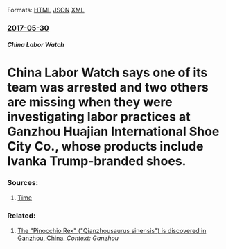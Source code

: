 
Formats: [HTML](/news/2017/05/30/china-labor-watch-says-one-of-its-team-was-arrested-and-two-others-are-missing-when-they-were-investigating-labor-practices-at-ganzhou-huaji.html)  [JSON](/news/2017/05/30/china-labor-watch-says-one-of-its-team-was-arrested-and-two-others-are-missing-when-they-were-investigating-labor-practices-at-ganzhou-huaji.json)  [XML](/news/2017/05/30/china-labor-watch-says-one-of-its-team-was-arrested-and-two-others-are-missing-when-they-were-investigating-labor-practices-at-ganzhou-huaji.xml)  

### [2017-05-30](/news/2017/05/30/index.md)

##### China Labor Watch
# China Labor Watch says one of its team was arrested and two others are missing when they were investigating labor practices at Ganzhou Huajian International Shoe City Co., whose products include Ivanka Trump-branded shoes. 




### Sources:

1. [Time](http://time.com/4799088/china-activists-missing-ivanka-trump-shoes-donald-labor-rights/)

### Related:

1. [The "Pinocchio Rex" ("Qianzhousaurus sinensis") is discovered in Ganzhou, China. ](/news/2014/05/7/the-pinocchio-rex-qianzhousaurus-sinensis-is-discovered-in-ganzhou-china.md) _Context: Ganzhou_
